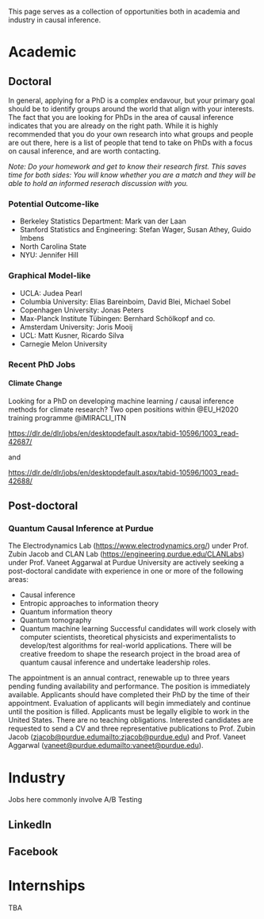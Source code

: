 This page serves as a collection of opportunities both in academia and industry in causal inference.

# Academic

## Doctoral

In general, applying for a PhD is a complex endavour, but your primary goal should be to identify groups around the world that align with your interests. The fact that you are looking for PhDs in the area of causal inference indicates that you are already on the right path. While it is highly recommended that you do your own research into what groups and people are out there, here is a list of people that tend to take on PhDs with a focus on causal inference, and are worth contacting. 

*Note: Do your homework and get to know their research first. This saves time for both sides: You will know whether you are a match and they will be able to hold an informed reserach discussion with you.*

### Potential Outcome-like
- Berkeley Statistics Department: Mark van der Laan
- Stanford Statistics and Engineering: Stefan Wager, Susan Athey, Guido Imbens
- North Carolina State
- NYU: Jennifer Hill

### Graphical Model-like
- UCLA: Judea Pearl
- Columbia University: Elias Bareinboim, David Blei, Michael Sobel
- Copenhagen University: Jonas Peters
- Max-Planck Institute Tübingen: Bernhard Schölkopf and co.
- Amsterdam University: Joris Mooij
- UCL: Matt Kusner, Ricardo Silva
- Carnegie Melon University

### Recent PhD Jobs

#### Climate Change
Looking for a PhD on developing machine learning / causal inference methods for climate research? Two open positions within @EU_H2020 training programme @iMIRACLI_ITN 

https://dlr.de/dlr/jobs/en/desktopdefault.aspx/tabid-10596/1003_read-42687/ 

and 

https://dlr.de/dlr/jobs/en/desktopdefault.aspx/tabid-10596/1003_read-42688/




## Post-doctoral

### Quantum Causal Inference at Purdue

The Electrodynamics Lab (https://www.electrodynamics.org/) under Prof. Zubin Jacob and CLAN Lab (https://engineering.purdue.edu/CLANLabs) under Prof. Vaneet Aggarwal at Purdue University are actively seeking a post-doctoral candidate with experience in one or more of the following areas:

 *   Causal inference
 *   Entropic approaches to information theory
 *   Quantum information theory
 *   Quantum tomography
 *   Quantum machine learning
Successful candidates will work closely with computer scientists, theoretical physicists and experimentalists to develop/test algorithms for real-world applications. There will be creative freedom to shape the research project in the broad area of quantum causal inference and undertake leadership roles.

The appointment is an annual contract, renewable up to three years pending funding availability and performance. The position is immediately available. Applicants should have completed their PhD by the time of their appointment. Evaluation of applicants will begin immediately and continue until the position is filled. Applicants must be legally eligible to work in the United States. There are no teaching obligations.
Interested candidates are requested to send a CV and three representative publications to Prof. Zubin Jacob (zjacob@purdue.edu<mailto:zjacob@purdue.edu>) and Prof. Vaneet Aggarwal (vaneet@purdue.edu<mailto:vaneet@purdue.edu>).


# Industry

Jobs here commonly involve A/B Testing

## LinkedIn

## Facebook

# Internships

TBA
